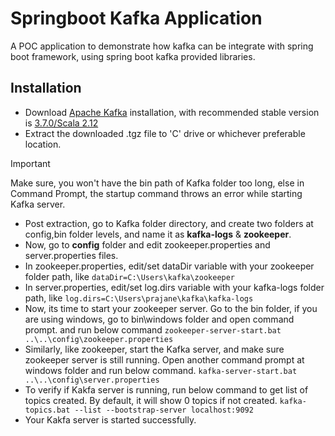 # Springboot Kafka Application

A POC application to demonstrate how kafka can be integrate with spring boot framework, using spring boot kafka provided libraries.

## Installation

- Download [Apache Kafka](https://kafka.apache.org/downloads) installation, with recommended stable version is [3.7.0/Scala 2.12](https://archive.apache.org/dist/kafka/3.7.0/kafka_2.12-3.7.0.tgz)
- Extract the downloaded .tgz file to 'C' drive or whichever preferable location. 

> [!IMPORTANT]
> Make sure, you won't have the bin path of Kafka folder too long, else in Command Prompt, the startup command throws an error while starting Kafka server.

- Post extraction, go to Kafka folder directory, and create two folders at config,bin folder levels, and name it as **kafka-logs** & **zookeeper**.
- Now, go to **config** folder and edit zookeeper.properties and server.properties files.
- In zookeeper.properties, edit/set dataDir variable with your zookeeper folder path, like ```dataDir=C:\Users\kafka\zookeeper```
- In server.properties, edit/set log.dirs variable with your kafka-logs folder path, like ```log.dirs=C:\Users\prajane\kafka\kafka-logs```
- Now, its time to start your zookeeper server. Go to the bin folder, if you are using windows, go to bin\windows folder and open command prompt.
and run below command 
```zookeeper-server-start.bat ..\..\config\zookeeper.properties```
- Similarly, like zookeeper, start the Kafka server, and make sure zookeeper server is still running. Open another command prompt at windows folder and run below command.
```kafka-server-start.bat ..\..\config\server.properties```
- To verify if Kakfa server is running, run below command to get list of topics created. By default, it will show 0 topics if not created.
```kafka-topics.bat --list --bootstrap-server localhost:9092```
- Your Kakfa server is started successfully.
